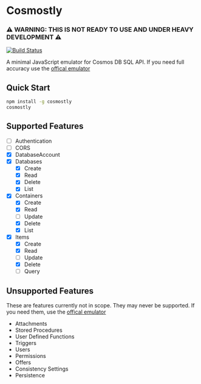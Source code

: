 # Cosmostly

### ⚠️ WARNING: THIS IS NOT READY TO USE AND UNDER HEAVY DEVELOPMENT ⚠️

[![Build Status](https://dev.azure.com/stfaul/Cosmostly/_apis/build/status/Cosmostly-CI?branchName=master)](https://dev.azure.com/stfaul/Cosmostly/_build/latest?definitionId=2&branchName=master)

A minimal JavaScript emulator for Cosmos DB SQL API. If you need full accuracy use the [offical emulator](https://docs.microsoft.com/en-us/azure/cosmos-db/local-emulator)

## Quick Start

```bash
npm install -g cosmostly
cosmostly
```

## Supported Features

- [ ] Authentication
- [ ] CORS
- [x] DatabaseAccount
- [x] Databases
  - [x] Create
  - [x] Read
  - [x] Delete
  - [x] List
- [x] Containers
  - [x] Create
  - [x] Read
  - [ ] Update
  - [x] Delete
  - [x] List
- [x] Items
  - [x] Create
  - [x] Read
  - [ ] Update
  - [x] Delete
  - [ ] Query

## Unsupported Features

These are features currently not in scope. They may never be supported. If you need them, use the [offical emulator](https://docs.microsoft.com/en-us/azure/cosmos-db/local-emulator)

- Attachments
- Stored Procedures
- User Defined Functions
- Triggers
- Users
- Permissions
- Offers
- Consistency Settings
- Persistence
